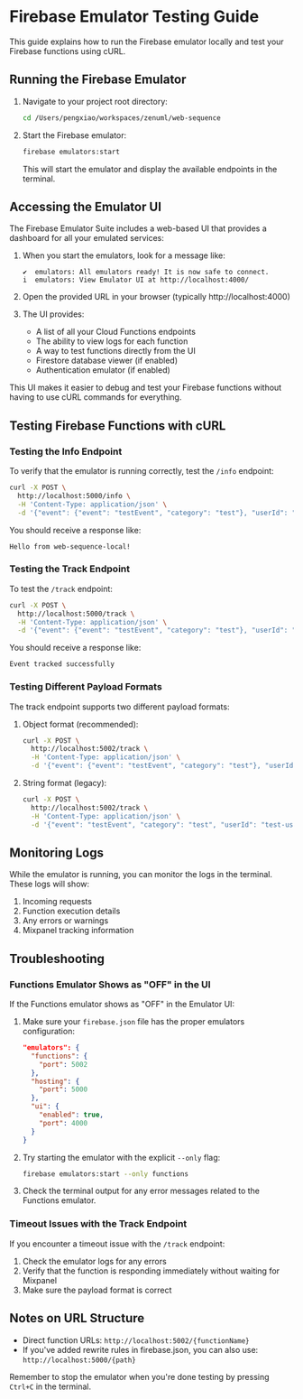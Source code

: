 # Firebase Emulator Testing Guide

This guide explains how to run the Firebase emulator locally and test your Firebase functions using cURL.

## Running the Firebase Emulator

1. Navigate to your project root directory:
   ```bash
   cd /Users/pengxiao/workspaces/zenuml/web-sequence
   ```

2. Start the Firebase emulator:
   ```bash
   firebase emulators:start
   ```

   This will start the emulator and display the available endpoints in the terminal.

## Accessing the Emulator UI

The Firebase Emulator Suite includes a web-based UI that provides a dashboard for all your emulated services:

1. When you start the emulators, look for a message like:
   ```
   ✔  emulators: All emulators ready! It is now safe to connect.
   i  emulators: View Emulator UI at http://localhost:4000/
   ```

2. Open the provided URL in your browser (typically http://localhost:4000)

3. The UI provides:
   - A list of all your Cloud Functions endpoints
   - The ability to view logs for each function
   - A way to test functions directly from the UI
   - Firestore database viewer (if enabled)
   - Authentication emulator (if enabled)

This UI makes it easier to debug and test your Firebase functions without having to use cURL commands for everything.

## Testing Firebase Functions with cURL

### Testing the Info Endpoint

To verify that the emulator is running correctly, test the `/info` endpoint:

```bash
curl -X POST \
  http://localhost:5000/info \
  -H 'Content-Type: application/json' \
  -d '{"event": {"event": "testEvent", "category": "test"}, "userId": "test-user"}'
```

You should receive a response like:
```
Hello from web-sequence-local!
```

### Testing the Track Endpoint

To test the `/track` endpoint:

```bash
curl -X POST \
  http://localhost:5000/track \
  -H 'Content-Type: application/json' \
  -d '{"event": {"event": "testEvent", "category": "test"}, "userId": "test-user"}'
```

You should receive a response like:
```
Event tracked successfully
```

### Testing Different Payload Formats

The track endpoint supports two different payload formats:

1. Object format (recommended):
   ```bash
   curl -X POST \
     http://localhost:5002/track \
     -H 'Content-Type: application/json' \
     -d '{"event": {"event": "testEvent", "category": "test"}, "userId": "test-user"}'
   ```

2. String format (legacy):
   ```bash
   curl -X POST \
     http://localhost:5002/track \
     -H 'Content-Type: application/json' \
     -d '{"event": "testEvent", "category": "test", "userId": "test-user"}'
   ```

## Monitoring Logs

While the emulator is running, you can monitor the logs in the terminal. These logs will show:

1. Incoming requests
2. Function execution details
3. Any errors or warnings
4. Mixpanel tracking information

## Troubleshooting

### Functions Emulator Shows as "OFF" in the UI

If the Functions emulator shows as "OFF" in the Emulator UI:

1. Make sure your `firebase.json` file has the proper emulators configuration:
   ```json
   "emulators": {
     "functions": {
       "port": 5002
     },
     "hosting": {
       "port": 5000
     },
     "ui": {
       "enabled": true,
       "port": 4000
     }
   }
   ```

2. Try starting the emulator with the explicit `--only` flag:
   ```bash
   firebase emulators:start --only functions
   ```

3. Check the terminal output for any error messages related to the Functions emulator.

### Timeout Issues with the Track Endpoint

If you encounter a timeout issue with the `/track` endpoint:

1. Check the emulator logs for any errors
2. Verify that the function is responding immediately without waiting for Mixpanel
3. Make sure the payload format is correct

## Notes on URL Structure

- Direct function URLs: `http://localhost:5002/{functionName}`
- If you've added rewrite rules in firebase.json, you can also use: `http://localhost:5000/{path}`

Remember to stop the emulator when you're done testing by pressing `Ctrl+C` in the terminal.
